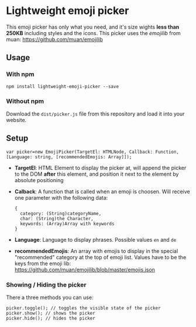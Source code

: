 # Lightweight emoji picker

This emoji picker has only what you need, and it's size wights **less than 250KB** including styles and the icons.
This picker uses the *emojilib* from muan: https://github.com/muan/emojilib

## Usage
### With npm

    npm install lightweight-emoji-picker --save

### Without npm
Download the `dist/picker.js` file from this repository and load it into your website.


## Setup

    var picker=new EmojiPicker(TargetEl: HTMLNode, Callback: Function, [Language: string, [recommendedEmojis: Array]]);

* **TargetEl**: HTML Element to display the picker at, will append the picker to the DOM **after** this element, and position it next to the element by absolute positioning
* **Calback**: A function that is called when an emoji is choosen. Will receive one parameter with the following data:

      {
        category: (String)categoryName,
        char: (String)the Character,
        keywords: (Array)Array with keywords
      }

* **Language**: Language to display phrases. Possible values `en` and `de`
* **recommendedEmojis**: An array with emojis to display in the special "recommended" category at the top of emoji list. Values have to be the keys from the emoji lib: https://github.com/muan/emojilib/blob/master/emojis.json


### Showing / Hiding the picker
There a three methods you can use:

    picker.toggle(); // toggles the visible state of the picker
    picker.show(); // shows the picker
    picker.hide(); // hides the picker
